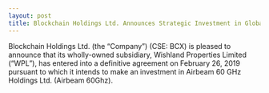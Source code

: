```yaml
---
layout: post
title: Blockchain Holdings Ltd. Announces Strategic Investment in Global 5G Rollout
---
```

Blockchain Holdings Ltd. (the “Company”) (CSE: BCX) is pleased to announce that its wholly-owned subsidiary, Wishland Properties Limited (“WPL”), has entered into a definitive agreement on February 26, 2019 pursuant to which it intends to make an investment in Airbeam 60 GHz Holdings Ltd. (Airbeam 60Ghz).
